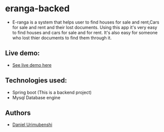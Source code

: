 # eranga-backed

- E-ranga is a system that helps user to find houses for sale and rent,Cars for sale and rent and their lost documents. Using this app it's very easy to find houses and cars for sale and for rent. It's also easy for someone who lost thier documents to find them through it. 

## Live demo:

- [See live demo here](https://github.com/benshidanny11/eranga-backed)

## Technologies used:

- Spring boot (This is a backend project)
- Mysql Database engine

## Authors

- [Daniel Urimubenshi](https://github.com/benshidanny11)
